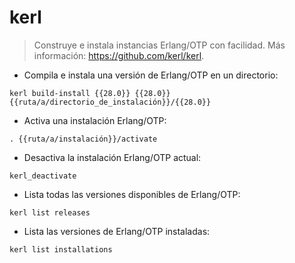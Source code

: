 # kerl

> Construye e instala instancias Erlang/OTP con facilidad.
> Más información: <https://github.com/kerl/kerl>.

- Compila e instala una versión de Erlang/OTP en un directorio:

`kerl build-install {{28.0}} {{28.0}} {{ruta/a/directorio_de_instalación}}/{{28.0}}`

- Activa una instalación Erlang/OTP:

`. {{ruta/a/instalación}}/activate`

- Desactiva la instalación Erlang/OTP actual:

`kerl_deactivate`

- Lista todas las versiones disponibles de Erlang/OTP:

`kerl list releases`

- Lista las versiones de Erlang/OTP instaladas:

`kerl list installations`
